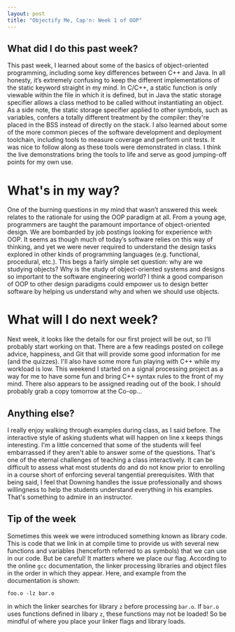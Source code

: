 ```yaml
---
layout: post
title: "Objectify Me, Cap'n: Week 1 of OOP"
---
```


## What did I do this past week?
This past week, I learned about some of the basics of object-oriented programming, including some key differences between C++ and Java. In all honesty, it’s extremely confusing to keep the different implementations of the static keyword straight in my mind. In C/C++, a static function is only viewable within the file in which it is defined, but in Java the static storage specifier allows a class method to be called without instantiating an object. As a side note, the static storage specifier applied to other symbols, such as variables, confers a totally different treatment by the compiler: they're placed in the BSS instead of directly on the stack. I also learned about some of the more common pieces of the software development and deployment toolchain, including tools to measure coverage and perform unit tests. It was nice to follow along as these tools were demonstrated in class. I think the live demonstrations bring the tools to life and serve as good jumping-off points for my own use.

# What's in my way?
One of the burning questions in my mind that wasn’t answered this week relates to the rationale for using the OOP paradigm at all. From a young age, programmers are taught the paramount importance of object-oriented design. We are bombarded by job postings looking for experience with OOP. It seems as though much of today’s software relies on this way of thinking, and yet we were never required to understand the design tasks explored in other kinds of programming languages (e.g. functional, procedural, etc.). This begs a fairly simple set question: why are we studying objects? Why is the study of object-oriented systems and designs so important to the software engineering world? I think a good comparison of OOP to other design paradigms could empower us to design better software by helping us understand why and when we should use objects.

# What will I do next week?
Next week, it looks like the details for our first project will be out, so I’ll probably start working on that. There are a few readings posted on college advice, happiness, and Git that will provide some good information for me (and the quizzes). I'll also have some more fun playing with C++ while my workload is low. This weekend I started on a signal processing project as a way for me to have some fun and bring C++ syntax rules to the front of my mind. There also appears to be assigned reading out of the book. I should probably grab a copy tomorrow at the Co-op…

## Anything else?
I really enjoy walking through examples during class, as I said before. The interactive style of asking students what will happen on line x keeps things interesting. I'm a little concerned that some of the students will feel embarrassed if they aren't able to answer some of the questions. That's one of the eternal challenges of teaching a class interactively. It can be difficult to assess what most students do and do not know prior to enrolling in a course short of enforcing several tangential prerequisites. With that being said, I feel that Downing handles the issue professionally and shows willingness to help the students understand everything in his examples. That's something to admire in an instructor.

## Tip of the week
Sometimes this week we were introduced something known as library code. This is code that we link in at compile time to provide us with several new functions and variables (henceforth referred to as symbols) that we can use in our code. But be careful! It matters where we place our flag. According to the online `gcc` documentation, the linker processing libraries and object files in the order in which they appear. Here, and example from the documentation is shown:

`foo.o -lz bar.o`

in which the linker searches for library `z` before processing `bar.o`. If `bar.o` uses functions defined in libary `z`, these functions may not be loaded! So be mindful of where you place your linker flags and library loads.


